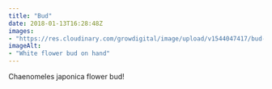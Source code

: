 ```yaml
---
title: "Bud"
date: 2018-01-13T16:28:48Z
images: 
- "https://res.cloudinary.com/growdigital/image/upload/v1544047417/bud-27873184809.jpg"
imageAlt: 
- "White flower bud on hand"
---
```


Chaenomeles japonica flower bud!
